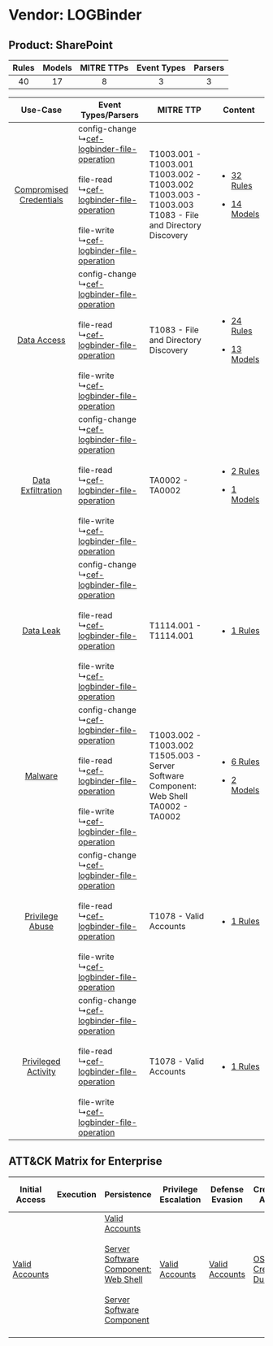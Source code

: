 Vendor: LOGBinder
=================
Product: SharePoint
-------------------
| Rules | Models | MITRE TTPs | Event Types | Parsers |
|:-----:|:------:|:----------:|:-----------:|:-------:|
|  40   |   17   |     8      |      3      |    3    |

|    Use-Case    | Event Types/Parsers    | MITRE TTP    | Content    |
|:----:| ---- | ---- | ---- |
| [Compromised Credentials](../../../UseCases/uc_compromised_credentials.md) |  config-change<br> ↳[cef-logbinder-file-operation](Ps/pC_ceflogbinderfileoperation.md)<br><br> file-read<br> ↳[cef-logbinder-file-operation](Ps/pC_ceflogbinderfileoperation.md)<br><br> file-write<br> ↳[cef-logbinder-file-operation](Ps/pC_ceflogbinderfileoperation.md)<br> | T1003.001 - T1003.001<br>T1003.002 - T1003.002<br>T1003.003 - T1003.003<br>T1083 - File and Directory Discovery<br> | [<ul><li>32 Rules</li></ul><ul><li>14 Models</li></ul>](RM/r_m_logbinder_sharepoint_Compromised_Credentials.md) |
|    [Data Access](../../../UseCases/uc_data_access.md)    |  config-change<br> ↳[cef-logbinder-file-operation](Ps/pC_ceflogbinderfileoperation.md)<br><br> file-read<br> ↳[cef-logbinder-file-operation](Ps/pC_ceflogbinderfileoperation.md)<br><br> file-write<br> ↳[cef-logbinder-file-operation](Ps/pC_ceflogbinderfileoperation.md)<br> | T1083 - File and Directory Discovery<br>    | [<ul><li>24 Rules</li></ul><ul><li>13 Models</li></ul>](RM/r_m_logbinder_sharepoint_Data_Access.md)    |
|       [Data Exfiltration](../../../UseCases/uc_data_exfiltration.md)       |  config-change<br> ↳[cef-logbinder-file-operation](Ps/pC_ceflogbinderfileoperation.md)<br><br> file-read<br> ↳[cef-logbinder-file-operation](Ps/pC_ceflogbinderfileoperation.md)<br><br> file-write<br> ↳[cef-logbinder-file-operation](Ps/pC_ceflogbinderfileoperation.md)<br> | TA0002 - TA0002<br>    | [<ul><li>2 Rules</li></ul><ul><li>1 Models</li></ul>](RM/r_m_logbinder_sharepoint_Data_Exfiltration.md)         |
|    [Data Leak](../../../UseCases/uc_data_leak.md)    |  config-change<br> ↳[cef-logbinder-file-operation](Ps/pC_ceflogbinderfileoperation.md)<br><br> file-read<br> ↳[cef-logbinder-file-operation](Ps/pC_ceflogbinderfileoperation.md)<br><br> file-write<br> ↳[cef-logbinder-file-operation](Ps/pC_ceflogbinderfileoperation.md)<br> | T1114.001 - T1114.001<br>    | [<ul><li>1 Rules</li></ul>](RM/r_m_logbinder_sharepoint_Data_Leak.md)    |
|    [Malware](../../../UseCases/uc_malware.md)    |  config-change<br> ↳[cef-logbinder-file-operation](Ps/pC_ceflogbinderfileoperation.md)<br><br> file-read<br> ↳[cef-logbinder-file-operation](Ps/pC_ceflogbinderfileoperation.md)<br><br> file-write<br> ↳[cef-logbinder-file-operation](Ps/pC_ceflogbinderfileoperation.md)<br> | T1003.002 - T1003.002<br>T1505.003 - Server Software Component: Web Shell<br>TA0002 - TA0002<br>    | [<ul><li>6 Rules</li></ul><ul><li>2 Models</li></ul>](RM/r_m_logbinder_sharepoint_Malware.md)    |
|         [Privilege Abuse](../../../UseCases/uc_privilege_abuse.md)         |  config-change<br> ↳[cef-logbinder-file-operation](Ps/pC_ceflogbinderfileoperation.md)<br><br> file-read<br> ↳[cef-logbinder-file-operation](Ps/pC_ceflogbinderfileoperation.md)<br><br> file-write<br> ↳[cef-logbinder-file-operation](Ps/pC_ceflogbinderfileoperation.md)<br> | T1078 - Valid Accounts<br>    | [<ul><li>1 Rules</li></ul>](RM/r_m_logbinder_sharepoint_Privilege_Abuse.md)    |
|     [Privileged Activity](../../../UseCases/uc_privileged_activity.md)     |  config-change<br> ↳[cef-logbinder-file-operation](Ps/pC_ceflogbinderfileoperation.md)<br><br> file-read<br> ↳[cef-logbinder-file-operation](Ps/pC_ceflogbinderfileoperation.md)<br><br> file-write<br> ↳[cef-logbinder-file-operation](Ps/pC_ceflogbinderfileoperation.md)<br> | T1078 - Valid Accounts<br>    | [<ul><li>1 Rules</li></ul>](RM/r_m_logbinder_sharepoint_Privileged_Activity.md)    |

ATT&CK Matrix for Enterprise
----------------------------
| Initial Access                                                      | Execution | Persistence                                                                                                                                                                                                                                    | Privilege Escalation                                                | Defense Evasion                                                     | Credential Access                                                          | Discovery                                                                         | Lateral Movement | Collection                                                            | Command and Control | Exfiltration | Impact |
| ------------------------------------------------------------------- | --------- | ---------------------------------------------------------------------------------------------------------------------------------------------------------------------------------------------------------------------------------------------- | ------------------------------------------------------------------- | ------------------------------------------------------------------- | -------------------------------------------------------------------------- | --------------------------------------------------------------------------------- | ---------------- | --------------------------------------------------------------------- | ------------------- | ------------ | ------ |
| [Valid Accounts](https://attack.mitre.org/techniques/T1078)<br><br> |           | [Valid Accounts](https://attack.mitre.org/techniques/T1078)<br><br>[Server Software Component: Web Shell](https://attack.mitre.org/techniques/T1505/003)<br><br>[Server Software Component](https://attack.mitre.org/techniques/T1505)<br><br> | [Valid Accounts](https://attack.mitre.org/techniques/T1078)<br><br> | [Valid Accounts](https://attack.mitre.org/techniques/T1078)<br><br> | [OS Credential Dumping](https://attack.mitre.org/techniques/T1003)<br><br> | [File and Directory Discovery](https://attack.mitre.org/techniques/T1083)<br><br> |                  | [Email Collection](https://attack.mitre.org/techniques/T1114)<br><br> |                     |              |        |